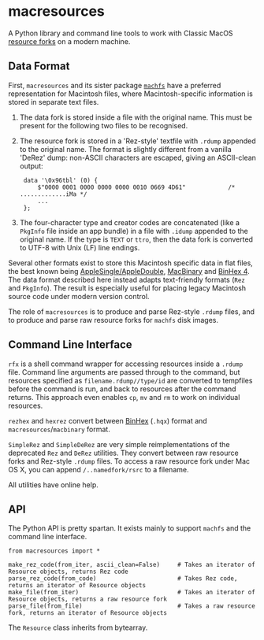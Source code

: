 # macresources

A Python library and command line tools to work with Classic MacOS [resource
forks](https://en.wikipedia.org/wiki/Resource_fork) on a modern machine.


## Data Format

First, `macresources` and its sister package
[`machfs`](https://pypi.org/project/machfs/) have a preferred representation for
Macintosh files, where Macintosh-specific information is stored in separate text
files.

1. The data fork is stored inside a file with the original name. This must be
present for the following two files to be recognised.

2. The resource fork is stored in a 'Rez-style' textfile with `.rdump` appended
to the original name. The format is slightly different from a vanilla 'DeRez'
dump: non-ASCII characters are escaped, giving an ASCII-clean output:

        data '\0x96tbl' (0) {
            $"0000 0001 0000 0000 0000 0010 0669 4D61"            /* .............iMa */
            ...
        };

3. The four-character type and creator codes are concatenated (like a `PkgInfo`
file inside an app bundle) in a file with `.idump` appended to the original
name. If the type is `TEXT` or `ttro`, then the data fork is converted to UTF-8
with Unix (LF) line endings.

Several other formats exist to store this Macintosh specific data in flat files,
the best known being
[AppleSingle/AppleDouble](https://en.wikipedia.org/wiki/AppleSingle_and_AppleDouble_formats),
[MacBinary](https://en.wikipedia.org/wiki/MacBinary) and
[BinHex 4](https://en.wikipedia.org/wiki/BinHex). The data format described here
instead adapts text-friendly formats (`Rez` and `PkgInfo`). The result is
especially useful for placing legacy Macintosh source code under modern version
control.

The role of `macresources` is to produce and parse Rez-style `.rdump` files, and
to produce and parse raw resource forks for `machfs` disk images.


## Command Line Interface

`rfx` is a shell command wrapper for accessing resources inside a `.rdump` file.
Command line arguments are passed through to the command, but resources
specified as `filename.rdump//type/id` are converted to tempfiles before the
command is run, and back to resources after the command returns. This approach
even enables `cp`, `mv` and `rm` to work on individual resources.

`rezhex` and `hexrez` convert between
[BinHex](https://en.wikipedia.org/wiki/BinHex) (`.hqx`) format and
`macresources`/`macbinary` format.

`SimpleRez` and `SimpleDeRez` are very simple reimplementations of the
deprecated `Rez` and `DeRez` utilities. They convert between raw resource forks
and Rez-style `.rdump` files. To access a raw resource fork under Mac OS X, you
can append `/..namedfork/rsrc` to a filename.

All utilities have online help.


## API

The Python API is pretty spartan. It exists mainly to support `machfs` and the command line interface.

    from macresources import *

    make_rez_code(from_iter, ascii_clean=False)     # Takes an iterator of Resource objects, returns Rez code
    parse_rez_code(from_code)                       # Takes Rez code, returns an iterator of Resource objects
    make_file(from_iter)                            # Takes an iterator of Resource objects, returns a raw resource fork
    parse_file(from_file)                           # Takes a raw resource fork, returns an iterator of Resource objects

The `Resource` class inherits from bytearray.

